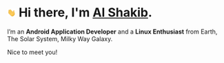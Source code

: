 # <img src="assets/wave.gif" width="20"> Hi there, I'm [Al Shakib](https://alshakib.dev).

I’m an **Android Application Developer** and a **Linux Enthusiast** from Earth, The Solar System, Milky Way Galaxy.

Nice to meet you!
